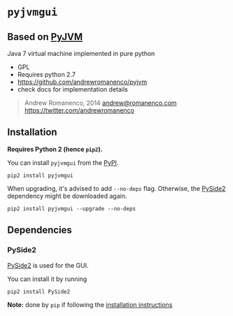 # `pyjvmgui`

## Based on [PyJVM](https://github.com/andrewromanenco/pyjvm)
Java 7 virtual machine implemented in pure python

- GPL
- Requires python 2.7
- https://github.com/andrewromanenco/pyjvm
- check docs for implementation details

> Andrew Romanenco, 2014
> andrew@romanenco.com
> https://twitter.com/andrewromanenco

## Installation

**Requires Python 2 (hence `pip2`).**

You can install `pyjvmgui` from the [PyPI](https://pypi.org/project/pyjvmgui/).

```
pip2 install pyjvmgui
```

When upgrading, it's advised to add `--no-deps` flag. Otherwise, the [PySide2](###PySide2) dependency might be downloaded again.

```
pip2 install pyjvmgui --upgrade --no-deps
```

## Dependencies

### PySide2

[PySide2](https://wiki.qt.io/Qt_for_Python) is used for the GUI.

You can install it by running

```
pip2 install PySide2
```

**Note:** done by `pip` if following the [installation instructions](##Installation)
